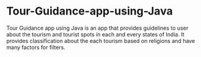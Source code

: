 # Tour-Guidance-app-using-Java

Tour Guidance app using Java is an app that provides guidelines to user about the tourism and tourist spots in each and every states of India. It provides classification about the each tourism based on religions and have many factors for filters.

